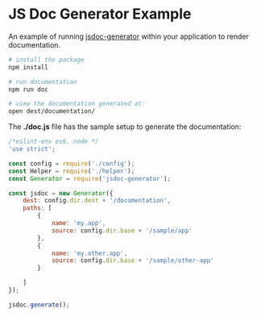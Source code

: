# JS Doc Generator Example

An example of running [jsdoc-generator](https://github.com/mitzerh/node-jsdoc-generator) within your application to render documentation.

```bash
# install the package
npm install

# run documentation
npm run doc

# view the documentation generated at:
open dest/documentation/
```


The **./doc.js** file has the sample setup to generate the documentation:

```js
/*eslint-env es6, node */
'use strict';

const config = require('./config');
const Helper = require('./helper');
const Generator = require('jsdoc-generator');

const jsdoc = new Generator({
    dest: config.dir.dest + '/documentation',
    paths: [
        {
            name: 'my.app',
            source: config.dir.base + '/sample/app'
        },
        {
            name: 'my.other.app',
            source: config.dir.base + '/sample/other-app'
        }

    ]
});

jsdoc.generate();
```
